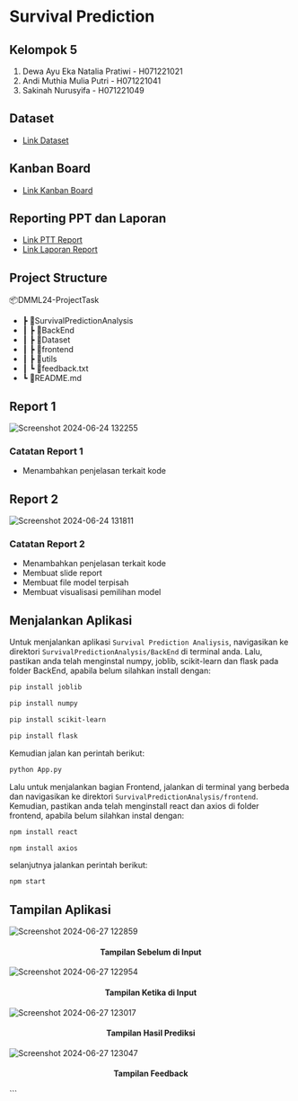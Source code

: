 # Survival Prediction

## Kelompok 5
1. Dewa Ayu Eka Natalia Pratiwi - H071221021
2. Andi Muthia Mulia Putri - H071221041
3. Sakinah Nurusyifa - H071221049

## Dataset
- [Link Dataset](https://www.kaggle.com/competitions/titanic)

## Kanban Board
- [Link Kanban Board](https://www.notion.so/b9de2ec103b94a48a89514f2bcbbcc39?v=c6e92543a24246fd886fd907986f2443&pvs=4)

## Reporting PPT dan Laporan
- [Link PTT Report](https://drive.google.com/file/d/1byQ1dQDv3LbB1qONYldcCibKjOlZtufR/view?usp=sharing)
- [Link Laporan Report](https://drive.google.com/file/d/1bdSHg1sjURgshq6F_RLTxArdGDbcS1LO/view?usp=sharing)

## Project Structure

📦DMML24-ProjectTask
- ┣ 📂SurvivalPredictionAnalysis
- ┃  ┣ 📂BackEnd
- ┃  ┣ 📂Dataset
- ┃  ┣ 📂frontend
- ┃  ┣ 📂utils
- ┃  ┗ 📜feedback.txt
- ┗ 📜README.md

## Report 1
![Screenshot 2024-06-24 132255](https://github.com/nataliatw/DMML24-ProjectTask/assets/114470172/eb0e6e8b-ed87-46c7-8a6d-ab04a8e87aee)
### Catatan Report 1
- Menambahkan penjelasan terkait kode

## Report 2
![Screenshot 2024-06-24 131811](https://github.com/nataliatw/DMML24-ProjectTask/assets/114470172/e518f519-e75a-4d09-b717-8c8464cfa316)
### Catatan Report 2
- Menambahkan penjelasan terkait kode
- Membuat slide report
- Membuat file model terpisah
- Membuat visualisasi pemilihan model

## Menjalankan Aplikasi
Untuk menjalankan aplikasi `Survival Prediction Analiysis`, navigasikan ke direktori `SurvivalPredictionAnalysis/BackEnd` di terminal anda. Lalu, pastikan anda telah menginstal numpy, joblib, scikit-learn dan flask pada folder BackEnd, apabila belum silahkan install dengan:
```bash
pip install joblib
```
```bash
pip install numpy
```
```bash
pip install scikit-learn
```
```bash
pip install flask
```
Kemudian jalan kan perintah berikut:
```bash
python App.py
```

Lalu untuk menjalankan bagian Frontend, jalankan di terminal yang berbeda dan navigasikan ke direktori `SurvivalPredictionAnalysis/frontend`. Kemudian, pastikan anda telah menginstall react dan axios di folder frontend, apabila belum silahkan instal dengan:
```bash
npm install react
```
```bash
npm install axios
```
selanjutnya jalankan perintah berikut:
```bash
npm start
```

## Tampilan Aplikasi
![Screenshot 2024-06-27 122859](https://github.com/nataliatw/DMML24-ProjectTask/assets/114470172/9cb0b65d-9afb-48d7-9523-2fc21a64bc83)
<h4 align="center">Tampilan Sebelum di Input</h4>

![Screenshot 2024-06-27 122954](https://github.com/nataliatw/DMML24-ProjectTask/assets/114470172/c47d5779-1d35-4ee0-9ff9-86aeb5b27a67)
<h4 align="center">Tampilan Ketika di Input</h4>

![Screenshot 2024-06-27 123017](https://github.com/nataliatw/DMML24-ProjectTask/assets/114470172/fca297f5-199a-43ef-92fe-6bb7a71a6b69)
<h4 align="center">Tampilan Hasil Prediksi</h4>

![Screenshot 2024-06-27 123047](https://github.com/nataliatw/DMML24-ProjectTask/assets/114470172/4fdfa987-7707-4158-8ed7-5323b03fa23a)
<h4 align="center">Tampilan Feedback</h4>
```
